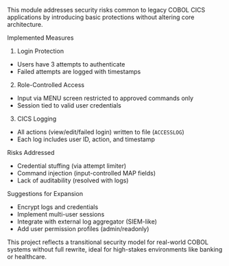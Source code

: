 This module addresses security risks common to legacy COBOL CICS applications by introducing basic protections without altering core architecture.

Implemented Measures

 1. Login Protection
- Users have 3 attempts to authenticate
- Failed attempts are logged with timestamps

 2. Role-Controlled Access
- Input via MENU screen restricted to approved commands only
- Session tied to valid user credentials

 3. CICS Logging
- All actions (view/edit/failed login) written to file (`ACCESSLOG`)
- Each log includes user ID, action, and timestamp

 Risks Addressed

- Credential stuffing (via attempt limiter)
- Command injection (input-controlled MAP fields)
- Lack of auditability (resolved with logs)

 Suggestions for Expansion

- Encrypt logs and credentials
- Implement multi-user sessions
- Integrate with external log aggregator (SIEM-like)
- Add user permission profiles (admin/readonly)

This project reflects a transitional security model for real-world COBOL systems without full rewrite, ideal for high-stakes environments like banking or healthcare.
